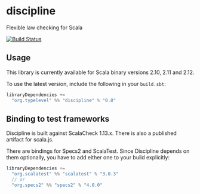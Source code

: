 discipline
==========

Flexible law checking for Scala

[![Build Status](https://travis-ci.org/typelevel/discipline.png?branch=master)](http://travis-ci.org/typelevel/discipline)


Usage
-----

This library is currently available for Scala binary versions 2.10, 2.11 and 2.12.

To use the latest version, include the following in your `build.sbt`:

```scala
libraryDependencies +=
  "org.typelevel" %% "discipline" % "0.8"
```


Binding to test frameworks
--------------------------

Discipline is built against ScalaCheck 1.13.x. There is also a published artifact for scala.js.

There are bindings for Specs2 and ScalaTest. Since Discipline depends on them optionally, you have to add either one to your build explicitly:

```scala
libraryDependencies +=
  "org.scalatest" %% "scalatest" % "3.0.3"
  // or
  "org.specs2" %% "specs2" % "4.0.0"
```
